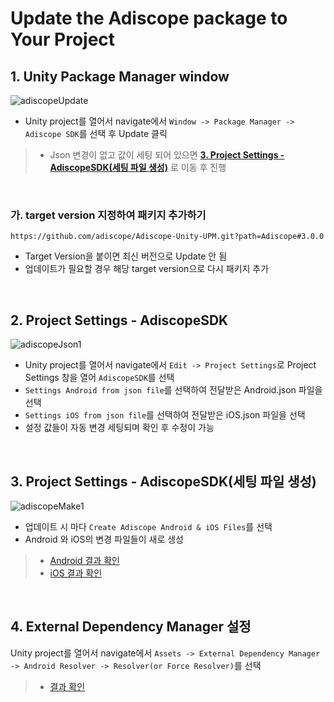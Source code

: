 # Update the Adiscope package to Your Project

## 1. Unity Package Manager window
![adiscopeUpdate](https://github.com/adiscope/Adiscope-Unity-UPM/assets/60415962/cbd17d5e-ada5-4b28-9165-ed167b5cf98b)   
- Unity project를 열어서 navigate에서 `Window -> Package Manager -> Adiscope SDK`를 선택 후 Update 클릭
> - Json 변경이 없고 값이 세팅 되어 있으면 [**3. Project Settings - AdiscopeSDK(세팅 파일 생성)**](#3-project-settings---adiscopesdk%EC%84%B8%ED%8C%85-%ED%8C%8C%EC%9D%BC-%EC%83%9D%EC%84%B1) 로 이동 후 진행
<br/>

### 가. target version 지정하여 패키지 추가하기
```
https://github.com/adiscope/Adiscope-Unity-UPM.git?path=Adiscope#3.0.0
```
* Target Version을 붙이면 최신 버전으로 Update 안 됨
* 업데이트가 필요할 경우 해당 target version으로 다시 패키지 추가
<br/>

## 2. Project Settings - AdiscopeSDK
![adiscopeJson1](https://github.com/adiscope/Adiscope-Unity-UPM/assets/60415962/e6dfa19e-7f23-4cc9-9cab-4b24088c2b15)   
- Unity project를 열어서 navigate에서 `Edit -> Project Settings`로 Project Settings 창을 열어 `AdiscopeSDK`를 선택   
- `Settings Android from json file`를 선택하여 전달받은 Android.json 파일을 선택   
- `Settings iOS from json file`를 선택하여 전달받은 iOS.json 파일을 선택   
- 설정 값들이 자동 변경 세팅되며 확인 후 수정이 가능
<br/>

## 3. Project Settings - AdiscopeSDK(세팅 파일 생성)
![adiscopeMake1](https://github.com/adiscope/Adiscope-Unity-UPM/assets/60415962/7fdb4786-bf1b-4067-9b49-300abfa5884a)
- 업데이트 시 마다 `Create Adiscope Android & iOS Files`를 선택
- Android 와 iOS의 변경 파일들이 새로 생성   
> - [Android 결과 확인](../docs/upm_result.md#4-adiscopesdk-settings)
> - [iOS 결과 확인](../docs/upm_result.md#6-cocoapods-%EC%82%AC%EC%9A%A9-ios-%EC%A0%84%EC%9A%A9)
<br/>

## 4. External Dependency Manager 설정
Unity project를 열어서 navigate에서 `Assets -> External Dependency Manager -> Android Resolver -> Resolver(or Force Resolver)`를 선택   
> - [결과 확인](../docs/upm_result.md#4-external-dependency-manager-%EC%84%A4%EC%A0%95)
